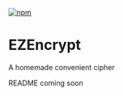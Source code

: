 [![npm](https://img.shields.io/npm/dt/ezencrypt.svg)]()
# EZEncrypt
A homemade convenient cipher

README coming soon
